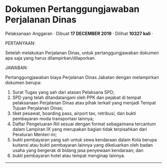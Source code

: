 Dokumen Pertanggungjawaban Perjalanan Dinas
===========================================

Pelaksanaan Anggaran · Dibuat **17 DECEMBER 2019** · Dilihat **10327 kali** ·

PERTANYAAN:

Setelah melakukan Perjalanan Dinas, untuk pertanggungjawaban dokumen apa saja yang harus dilampirkan/dilaporkan.

JAWABAN:

Pertanggungjawaban biaya Perjalanan Dinas Jabatan dengan melampirkan dokumen berupa:

1.  Surat Tugas yang sah dari atasan Pelaksana SPD;
2.  SPD yang telah ditandatangani oleh PPK dan pejabat di tempat pelaksanaan Perjalanan Dinas atau pihak terkait yang menjadi Tempat Tujuan Perjalanan Dinas;
3.  tiket pesawat, boarding pass, airport tax, retribusi, dan bukti pembayaran moda transportasi lainnya;
4.  Daftar Pengeluaran Riil sesuai dengan format sebagaimana tercantum dalam Lampiran IX yang merupakan bagian tidak terpisahkan dari Peraturan Menteri ini;
5.  bukti pembayaran yang sah untuk sewa kendaraan dalam Kota berupa kuitansi atau bukti pembayaran lainnya yang dikeluarkan oleh badan usaha yang bergerak di bidang jasa penyewaan kendaraan; dan
6.  bukti pembayaran hotel atau tempat menginap lainnya.  
    

  
  
  

* * *